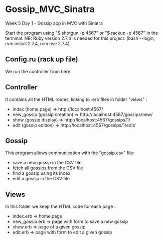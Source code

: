 # Gossip_MVC_Sinatra
Week 5 Day 1 - Gossip app in MVC with Sinatra

Start the program using "$ shotgun -p 4567" or "$ rackup -p 4567" in the terminal.
NB: Ruby version 2.7.4 is needed for this project. (bash --login, rvm install 2.7.4, rvm use 2.7.4)

## Config.ru (rack up file)
We run the controller from here.

## Controller
It contains all the HTML routes, linking to .erb files in folder "views" :
- index (home page) => http://localhost:4567/
- new_gossip (gossip creation) => http://localhost:4567/gossips/new/
- show (gossip display) => http://localhost:4567/gossips/1/
- edit (gossip edition) => http://localhost:4567/gossips/1/edit/

## Gossip
This program allows communication with the "gossip.csv" file:
- save a new gossip in the CSV file
- fetch all gossips from the CSV file
- find a gossip using its index
- edit a gossip in the CSV file

## Views
In this folder we keep the HTML code for each page :
- index.erb => home page
- new_gossip.erb => page with form to save a new gossip
- show.erb => page of a given gossip
- edit.erb => page with form to edit a given gossip
